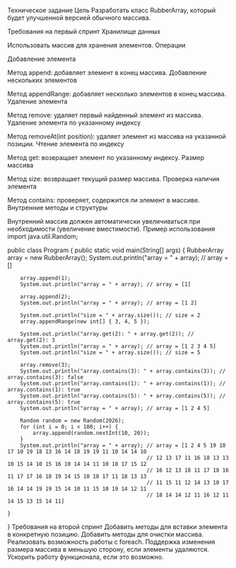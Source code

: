 Техническое задание
Цель
Разработать класс RubberArray, который будет улучшенной версией обычного массива.

Требования на первый спринт
Хранилище данных

Использовать массив для хранения элементов.
Операции

Добавление элемента

Метод append: добавляет элемент в конец массива.
Добавление нескольких элементов

Метод appendRange: добавляет несколько элементов в конец массива.
Удаление элемента

Метод remove: удаляет первый найденный элемент из массива.
Удаление элемента по указанному индексу

Метод removeAt(int position): удаляет элемент из массива на указанной позиции.
Чтение элемента по индексу

Метод get: возвращает элемент по указанному индексу.
Размер массива

Метод size: возвращает текущий размер массива.
Проверка наличия элемента

Метод contains: проверяет, содержится ли элемент в массиве.
Внутренние методы и структуры

Внутренний массив должен автоматически увеличиваться при необходимости (увеличение вместимости).
Пример использования
import java.util.Random;

public class Program {
public static void main(String[] args) {
RubberArray array = new RubberArray();
System.out.println("array = " + array); // array = []

        array.append(1);
        System.out.println("array = " + array); // array = [1]

        array.append(2);
        System.out.println("array = " + array); // array = [1 2]

        System.out.println("size = " + array.size()); // size = 2
        array.appendRange(new int[] { 3, 4, 5 });

        System.out.println("array.get(2): " + array.get(2)); // array.get(2): 3
        System.out.println("array = " + array); // array = [1 2 3 4 5]
        System.out.println("size = " + array.size()); // size = 5

        array.remove(3);
        System.out.println("array.contains(3): " + array.contains(3)); // array.contains(3): false
        System.out.println("array.contains(1): " + array.contains(1)); // array.contains(1): true
        System.out.println("array.contains(5): " + array.contains(5)); // array.contains(5): true
        System.out.println("array = " + array); // array = [1 2 4 5]

        Random random = new Random(2026);
        for (int i = 0; i < 100; i++) {
            array.append(random.nextInt(10, 20));
        }
        System.out.println("array = " + array); // array = [1 2 4 5 19 10 17 10 19 18 13 16 14 18 19 19 11 10 14 14 10
                                                // 12 13 17 11 16 18 13 13 10 15 14 10 15 16 10 14 14 11 10 18 17 15 12
                                                // 16 12 13 18 11 17 18 16 11 17 17 16 18 19 14 15 10 18 17 11 18 13 13
                                                // 11 15 11 12 14 13 10 17 16 14 14 19 19 15 14 10 11 15 10 19 14 12 11
                                                // 18 14 14 12 11 16 12 11 14 15 13 15 14 11]

    }
}
Требования на второй спринт
Добавить методы для вставки элемента в конкретную позицию.
Добавить методы для очистки массива.
Реализовать возможность работы с foreach.
Поддержка изменения размера массива в меньшую сторону, если элементы удаляются.
Ускорить работу функционала, если это возможно.
